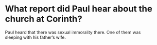 # What report did Paul hear about the church at Corinth?

Paul heard that there was sexual immorality there. One of them was sleeping with his father’s wife.
